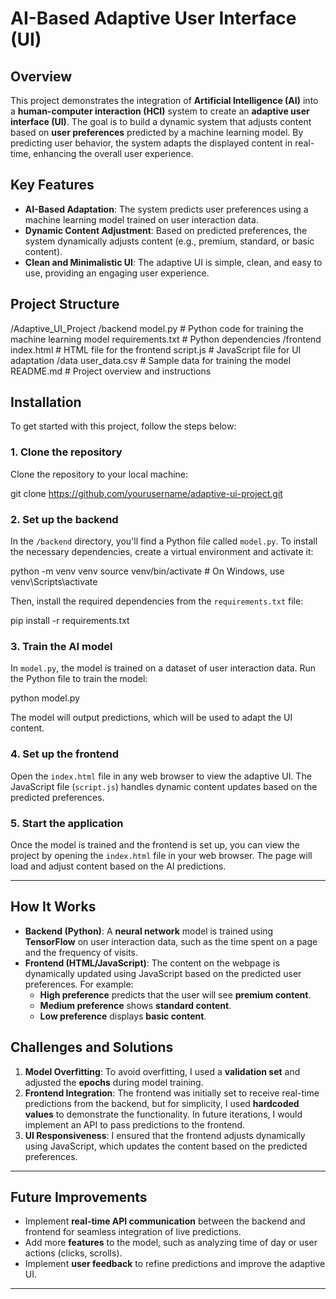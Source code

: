 # AI-Based Adaptive User Interface (UI)

## Overview

This project demonstrates the integration of **Artificial Intelligence (AI)** into a **human-computer interaction (HCI)** system to create an **adaptive user interface (UI)**. The goal is to build a dynamic system that adjusts content based on **user preferences** predicted by a machine learning model. By predicting user behavior, the system adapts the displayed content in real-time, enhancing the overall user experience.

## Key Features

- **AI-Based Adaptation**: The system predicts user preferences using a machine learning model trained on user interaction data.
- **Dynamic Content Adjustment**: Based on predicted preferences, the system dynamically adjusts content (e.g., premium, standard, or basic content).
- **Clean and Minimalistic UI**: The adaptive UI is simple, clean, and easy to use, providing an engaging user experience.
  
## Project Structure

/Adaptive_UI_Project
/backend
model.py # Python code for training the machine learning model
requirements.txt # Python dependencies
/frontend
index.html # HTML file for the frontend
script.js # JavaScript file for UI adaptation
/data
user_data.csv # Sample data for training the model
README.md # Project overview and instructions



## Installation

To get started with this project, follow the steps below:

### 1. Clone the repository

Clone the repository to your local machine:

git clone https://github.com/yourusername/adaptive-ui-project.git


### 2. Set up the backend

In the `/backend` directory, you'll find a Python file called `model.py`. To install the necessary dependencies, create a virtual environment and activate it:

python -m venv venv
source venv/bin/activate # On Windows, use venv\Scripts\activate



Then, install the required dependencies from the `requirements.txt` file:

pip install -r requirements.txt


### 3. Train the AI model

In `model.py`, the model is trained on a dataset of user interaction data. Run the Python file to train the model:

python model.py


The model will output predictions, which will be used to adapt the UI content.

### 4. Set up the frontend

Open the `index.html` file in any web browser to view the adaptive UI. The JavaScript file (`script.js`) handles dynamic content updates based on the predicted preferences.

### 5. Start the application

Once the model is trained and the frontend is set up, you can view the project by opening the `index.html` file in your web browser. The page will load and adjust content based on the AI predictions.

---

## How It Works

- **Backend (Python)**: A **neural network** model is trained using **TensorFlow** on user interaction data, such as the time spent on a page and the frequency of visits.
- **Frontend (HTML/JavaScript)**: The content on the webpage is dynamically updated using JavaScript based on the predicted user preferences. For example:
  - **High preference** predicts that the user will see **premium content**.
  - **Medium preference** shows **standard content**.
  - **Low preference** displays **basic content**.

## Challenges and Solutions

1. **Model Overfitting**: To avoid overfitting, I used a **validation set** and adjusted the **epochs** during model training.
2. **Frontend Integration**: The frontend was initially set to receive real-time predictions from the backend, but for simplicity, I used **hardcoded values** to demonstrate the functionality. In future iterations, I would implement an API to pass predictions to the frontend.
3. **UI Responsiveness**: I ensured that the frontend adjusts dynamically using JavaScript, which updates the content based on the predicted preferences.

---

## Future Improvements

- Implement **real-time API communication** between the backend and frontend for seamless integration of live predictions.
- Add more **features** to the model, such as analyzing time of day or user actions (clicks, scrolls).
- Implement **user feedback** to refine predictions and improve the adaptive UI.

---
